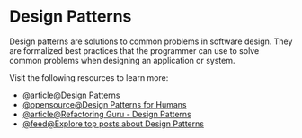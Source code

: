 # Design Patterns

Design patterns are solutions to common problems in software design. They are formalized best practices that the programmer can use to solve common problems when designing an application or system.

Visit the following resources to learn more:

- [@article@Design Patterns](https://en.wikipedia.org/wiki/Software_design_pattern)
- [@opensource@Design Patterns for Humans](https://github.com/kamranahmedse/design-patterns-for-humans)
- [@article@Refactoring Guru - Design Patterns](https://refactoring.guru/design-patterns/)
- [@feed@Explore top posts about Design Patterns](https://app.daily.dev/tags/design-patterns?ref=roadmapsh)
